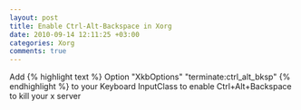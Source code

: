 ```yaml
--- 
layout: post
title: Enable Ctrl-Alt-Backspace in Xorg
date: 2010-09-14 12:11:25 +03:00
categories: Xorg
comments: true
---
```

Add
{% highlight text %}
Option             "XkbOptions" "terminate:ctrl_alt_bksp"
{% endhighlight %}
to your Keyboard InputClass to enable Ctrl+Alt+Backspace to kill your x server
